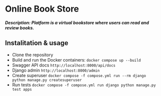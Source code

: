 # Online Book Store
##### Description: Platform is a virtual bookstore where users can read and review books.

## Instalitation & usage 

- Clone the repository
- Build and run the Docker containers: `docker compose up --build`
- Swagger API docs `http://localhost:8000/api/docs`
- Django admin `http://localhost:8000/admin`
- Create superuser `docker compose -f compose.yml run --rm django python manage.py createsuperuser`
- Run tests `docker compose -f compose.yml run django python manage.py test apps`
